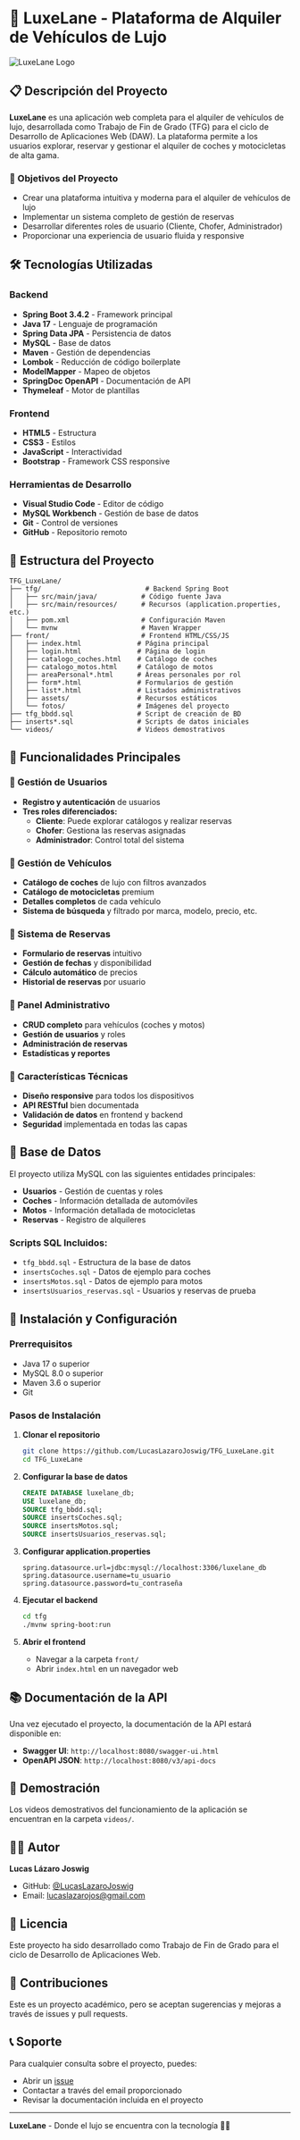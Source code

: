 # 🚗 LuxeLane - Plataforma de Alquiler de Vehículos de Lujo

![LuxeLane Logo](front/fotos/logo.png)

## 📋 Descripción del Proyecto

**LuxeLane** es una aplicación web completa para el alquiler de vehículos de lujo, desarrollada como Trabajo de Fin de Grado (TFG) para el ciclo de Desarrollo de Aplicaciones Web (DAW). La plataforma permite a los usuarios explorar, reservar y gestionar el alquiler de coches y motocicletas de alta gama.

### 🎯 Objetivos del Proyecto

- Crear una plataforma intuitiva y moderna para el alquiler de vehículos de lujo
- Implementar un sistema completo de gestión de reservas
- Desarrollar diferentes roles de usuario (Cliente, Chofer, Administrador)
- Proporcionar una experiencia de usuario fluida y responsive

## 🛠️ Tecnologías Utilizadas

### Backend
- **Spring Boot 3.4.2** - Framework principal
- **Java 17** - Lenguaje de programación
- **Spring Data JPA** - Persistencia de datos
- **MySQL** - Base de datos
- **Maven** - Gestión de dependencias
- **Lombok** - Reducción de código boilerplate
- **ModelMapper** - Mapeo de objetos
- **SpringDoc OpenAPI** - Documentación de API
- **Thymeleaf** - Motor de plantillas

### Frontend
- **HTML5** - Estructura
- **CSS3** - Estilos
- **JavaScript** - Interactividad
- **Bootstrap** - Framework CSS responsive

### Herramientas de Desarrollo
- **Visual Studio Code** - Editor de código
- **MySQL Workbench** - Gestión de base de datos
- **Git** - Control de versiones
- **GitHub** - Repositorio remoto

## 📁 Estructura del Proyecto

```
TFG_LuxeLane/
├── tfg/                          # Backend Spring Boot
│   ├── src/main/java/           # Código fuente Java
│   ├── src/main/resources/      # Recursos (application.properties, etc.)
│   ├── pom.xml                  # Configuración Maven
│   └── mvnw                     # Maven Wrapper
├── front/                       # Frontend HTML/CSS/JS
│   ├── index.html              # Página principal
│   ├── login.html              # Página de login
│   ├── catalogo_coches.html    # Catálogo de coches
│   ├── catalogo_motos.html     # Catálogo de motos
│   ├── areaPersonal*.html      # Áreas personales por rol
│   ├── form*.html              # Formularios de gestión
│   ├── list*.html              # Listados administrativos
│   ├── assets/                 # Recursos estáticos
│   └── fotos/                  # Imágenes del proyecto
├── tfg_bbdd.sql                # Script de creación de BD
├── inserts*.sql                # Scripts de datos iniciales
└── videos/                     # Videos demostrativos
```

## 🚀 Funcionalidades Principales

### 👤 Gestión de Usuarios
- **Registro y autenticación** de usuarios
- **Tres roles diferenciados:**
  - **Cliente**: Puede explorar catálogos y realizar reservas
  - **Chofer**: Gestiona las reservas asignadas
  - **Administrador**: Control total del sistema

### 🚗 Gestión de Vehículos
- **Catálogo de coches** de lujo con filtros avanzados
- **Catálogo de motocicletas** premium
- **Detalles completos** de cada vehículo
- **Sistema de búsqueda** y filtrado por marca, modelo, precio, etc.

### 📅 Sistema de Reservas
- **Formulario de reservas** intuitivo
- **Gestión de fechas** y disponibilidad
- **Cálculo automático** de precios
- **Historial de reservas** por usuario

### 🔧 Panel Administrativo
- **CRUD completo** para vehículos (coches y motos)
- **Gestión de usuarios** y roles
- **Administración de reservas**
- **Estadísticas y reportes**

### 📱 Características Técnicas
- **Diseño responsive** para todos los dispositivos
- **API RESTful** bien documentada
- **Validación de datos** en frontend y backend
- **Seguridad** implementada en todas las capas

## 💾 Base de Datos

El proyecto utiliza MySQL con las siguientes entidades principales:

- **Usuarios** - Gestión de cuentas y roles
- **Coches** - Información detallada de automóviles
- **Motos** - Información detallada de motocicletas
- **Reservas** - Registro de alquileres

### Scripts SQL Incluidos:
- `tfg_bbdd.sql` - Estructura de la base de datos
- `insertsCoches.sql` - Datos de ejemplo para coches
- `insertsMotos.sql` - Datos de ejemplo para motos
- `insertsUsuarios_reservas.sql` - Usuarios y reservas de prueba

## 🔧 Instalación y Configuración

### Prerrequisitos
- Java 17 o superior
- MySQL 8.0 o superior
- Maven 3.6 o superior
- Git

### Pasos de Instalación

1. **Clonar el repositorio**
   ```bash
   git clone https://github.com/LucasLazaroJoswig/TFG_LuxeLane.git
   cd TFG_LuxeLane
   ```

2. **Configurar la base de datos**
   ```sql
   CREATE DATABASE luxelane_db;
   USE luxelane_db;
   SOURCE tfg_bbdd.sql;
   SOURCE insertsCoches.sql;
   SOURCE insertsMotos.sql;
   SOURCE insertsUsuarios_reservas.sql;
   ```

3. **Configurar application.properties**
   ```properties
   spring.datasource.url=jdbc:mysql://localhost:3306/luxelane_db
   spring.datasource.username=tu_usuario
   spring.datasource.password=tu_contraseña
   ```

4. **Ejecutar el backend**
   ```bash
   cd tfg
   ./mvnw spring-boot:run
   ```

5. **Abrir el frontend**
   - Navegar a la carpeta `front/`
   - Abrir `index.html` en un navegador web

## 📚 Documentación de la API

Una vez ejecutado el proyecto, la documentación de la API estará disponible en:
- **Swagger UI**: `http://localhost:8080/swagger-ui.html`
- **OpenAPI JSON**: `http://localhost:8080/v3/api-docs`

## 🎥 Demostración

Los videos demostrativos del funcionamiento de la aplicación se encuentran en la carpeta `videos/`.

## 👨‍💻 Autor

**Lucas Lázaro Joswig**
- GitHub: [@LucasLazaroJoswig](https://github.com/LucasLazaroJoswig)
- Email: lucaslazarojos@gmail.com

## 📄 Licencia

Este proyecto ha sido desarrollado como Trabajo de Fin de Grado para el ciclo de Desarrollo de Aplicaciones Web.

## 🤝 Contribuciones

Este es un proyecto académico, pero se aceptan sugerencias y mejoras a través de issues y pull requests.

## 📞 Soporte

Para cualquier consulta sobre el proyecto, puedes:
- Abrir un [issue](https://github.com/LucasLazaroJoswig/TFG_LuxeLane/issues)
- Contactar a través del email proporcionado
- Revisar la documentación incluida en el proyecto

---

**LuxeLane** - Donde el lujo se encuentra con la tecnología 🚗✨
